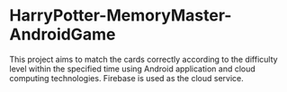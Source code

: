 # HarryPotter-MemoryMaster-AndroidGame
This project aims to match the cards correctly according to the difficulty level within the specified time using Android application and cloud computing technologies. Firebase is used as the cloud service.
